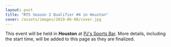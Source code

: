```yaml
---
layout: post
title: "RTS Season 2 Qualifier #4 in Houston"
cover: /assets/images/2019-06-08/cover.jpg
---
```


This event will be held in **Houston** at [PJ's Sports Bar](https://pjs-sports-bar.business.site/).
More details, including the start time, will be added to this page as they are finalized.
